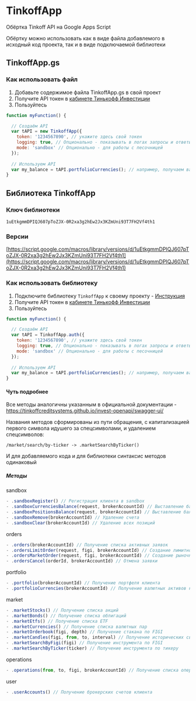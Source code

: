 TinkoffApp
========

Обёртка Tinkoff API на Google Apps Script

Обёртку можно использовать как в виде файла добавлемого в исходный код проекта, так и в виде подключаемой библиотеки

## TinkoffApp.gs

### Как использовать файл

1. Добавьте содержимое файла TinkoffApp.gs в свой проект
2. Получите API токен в [кабинете Тинькофф Инвестиции](https://www.tinkoff.ru/invest/)
3. Пользуйтесь
```javascript
function myFunction() {

  // Создаём API
  var tAPI = new TinkoffApp({
    token: '1234567890', // укажите здесь свой токен
    logging: true, // Опционально - показывать в логах запросы и ответы
    mode: 'sandbox' // Опционально - для работы с песочницей
  });
 
  // Используем API
  var my_balance = tAPI.portfolioCurrencies(); // например, получаем валютные активы
}
```

## Библиотека TinkoffApp

### Ключ библиотеки

```
1uEtkgmmDPIQJ607pToZJX-0R2xa3g2hEw2Jx3KZmUni93T7FH2Vf4th1
```

### Версии

[https://script.google.com/macros/library/versions/d/1uEtkgmmDPIQJ607pToZJX-0R2xa3g2hEw2Jx3KZmUni93T7FH2Vf4th1](https://script.google.com/macros/library/versions/d/1uEtkgmmDPIQJ607pToZJX-0R2xa3g2hEw2Jx3KZmUni93T7FH2Vf4th1)

### Как использовать библиотеку

1. Подключите библиотеку `TinkoffApp` к своему проекту - [Инструкция](https://developers.google.com/apps-script/guide_libraries?hl=ru)
2. Получите API токен в [кабинете Тинькофф Инвестиции](https://www.tinkoff.ru/invest/)
3. Пользуйтесь
```javascript
function myFunction() {

  // Создаём API
  var tAPI = TinkoffApp.auth({
    token: '1234567890', // укажите здесь свой токен
    logging: true, // Опционально - показывать в логах запросы и ответы
    mode: 'sandbox' // Опционально - для работы с песочницей
  });
 
  // Используем API
  var my_balance = tAPI.portfolioCurrencies(); // например, получаем валютные активы
}
```

#### Чуть подробнее

Все методы аналогичны указанным в официальной документации - https://tinkoffcreditsystems.github.io/invest-openapi/swagger-ui/

Названия методов сформированы из пути обращения, с капитализацией первого символа идушего за спецсимволами, и удалением спецсимволов:
```
/market/search/by-ticker -> .marketSearchByTicker()
```
И для добавляемого кода и для библиотеки синтаксис методов одинаковый

##### Методы

sandbox
```javascript
- .sandboxRegister() // Регистрация клиента в sandbox
- .sandboxCurrenciesBalance(request, brokerAccountId) // Выставление баланса по валютным позициям
- .sandboxPositionsBalance(request, brokerAccountId) // Выставление баланса по инструментным позициям
- .sandboxRemove(brokerAccountId) // Удаление счета
- .sandboxClear(brokerAccountId) // Удаление всех позиций
```
orders
```javascript
- .orders(brokerAccountId) // Получение списка активных заявок
- .ordersLimitOrder(request, figi, brokerAccountId) // Создание лимитной заявки
- .ordersMarketOrder(request, figi, brokerAccountId) // Создание рыночной заявки
- .ordersCancel(orderId, brokerAccountId) // Отмена заявки
```
portfolio
```javascript
- .portfolio(brokerAccountId) // Получение портфеля клиента
- .portfolioCurrencies(brokerAccountId) // Получение валютных активов клиента
```
market
```javascript
- .marketStocks() // Получение списка акций
- .marketBonds() // Получение списка облигаций
- .marketEtfs() // Получение списка ETF
- .marketCurrencies() // Получение списка валютных пар
- .marketOrderbook(figi, depth) // Получение стакана по FIGI
- .marketCandles(figi, from, to, interval) // Получение исторических свечей по FIGI
- .marketSearchByFigi(figi) // Получение инструмента по FIGI
- .marketSearchByTicker(ticker) // Получение инструмента по тикеру
```
operations
```javascript
- .operations(from, to, figi, brokerAccountId) // Получение списка операций
```
user
```javascript
- .userAccounts() // Получение брокерских счетов клиента
```

